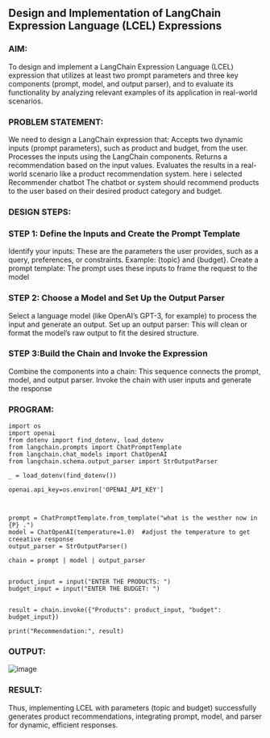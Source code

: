 ## Design and Implementation of LangChain Expression Language (LCEL) Expressions

### AIM:
To design and implement a LangChain Expression Language (LCEL) expression that utilizes at least two prompt parameters and three key components (prompt, model, and output parser), and to evaluate its functionality by analyzing relevant examples of its application in real-world scenarios.

### PROBLEM STATEMENT:
We need to design a LangChain expression that:
Accepts two dynamic inputs (prompt parameters), such as product and budget, from the user. Processes the inputs using the LangChain components. Returns a recommendation based on the input values. Evaluates the results in a real-world scenario like a product recommendation system. here i selected Recommender chatbot The chatbot or system should recommend products to the user based on their desired product category and budget.
### DESIGN STEPS:

### STEP 1: Define the Inputs and Create the Prompt Template
Identify your inputs: These are the parameters the user provides, such as a query, preferences, or constraints. Example: {topic} and {budget}. Create a prompt template: The prompt uses these inputs to frame the request to the model

### STEP 2: Choose a Model and Set Up the Output Parser
Select a language model (like OpenAI’s GPT-3, for example) to process the input and generate an output. Set up an output parser: This will clean or format the model’s raw output to fit the desired structure.

### STEP 3:Build the Chain and Invoke the Expression
Combine the components into a chain: This sequence connects the prompt, model, and output parser. Invoke the chain with user inputs and generate the response
### PROGRAM:
```
import os
import openai
from dotenv import find_dotenv, load_dotenv
from langchain.prompts import ChatPromptTemplate
from langchain.chat_models import ChatOpenAI
from langchain.schema.output_parser import StrOutputParser

_ = load_dotenv(find_dotenv())

openai.api_key=os.environ['OPENAI_API_KEY']



prompt = ChatPromptTemplate.from_template("what is the westher now in {P} .")
model = ChatOpenAI(temperature=1.0)  #adjust the temperature to get creeative response
output_parser = StrOutputParser()

chain = prompt | model | output_parser


product_input = input("ENTER THE PRODUCTS: ")
budget_input = input("ENTER THE BUDGET: ")


result = chain.invoke({"Products": product_input, "budget": budget_input})

print("Recommendation:", result)
```
### OUTPUT:
![image](https://github.com/user-attachments/assets/b4a00a67-2f4d-4158-987f-0c54cb8d4d05)

### RESULT:
Thus, implementing LCEL with parameters (topic and budget) successfully generates product recommendations, integrating prompt, model, and parser for dynamic, efficient responses.
